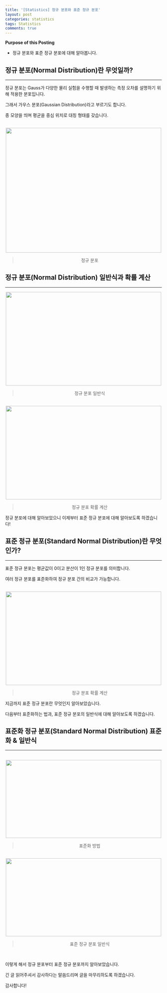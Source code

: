 ```yaml
---
title: '[Statistics] 정규 분포와 표준 정규 분포'
layout: post
categories: statistics
tags: Statistics
comments: true
---
```


**Purpose of this Posting**
- 정규 분포와 표준 정규 분포에 대해 알아봅니다.
  
  
  

## **정규 분포(Normal Distribution)란 무엇일까?**

---

  
정규 분포는 Gauss가 다양한 물리 실험을 수행할 때 발생하는 측정 오차를 설명하기 위해 적용한 분포입니다.  
  
그래서 가우스 분포(Gaussian Distribution)라고 부르기도 합니다.  
  
종 모양을 띄며 평균을 중심 위치로 대칭 형태를 갖습니다.

<br>

<center><img src="https://user-images.githubusercontent.com/97859215/206626395-6b18f97b-36ab-49ab-b8b9-3a15b952fbc5.png" width="500" height="400"></center>

> <center>정규 분포</center>
  
  
  
  

## **정규 분포(Normal Distribution) 일반식과 확률 계산**

---


<center><img src="https://user-images.githubusercontent.com/97859215/206626454-a6f3a6d1-063b-475d-9dc6-596c2f7e6013.png" width="500" height="300"></center>

> <center>정규 분포 일반식</center>

<br>

<center><img src="https://user-images.githubusercontent.com/97859215/206626507-7b45254f-7815-4731-939d-4dcce1ab95c6.png" width="500" height="300"></center>

> <center>정규 분포 확률 계산</center>

  
  
정규 분포에 대해 알아보았으니 이제부터 표준 정규 분포에 대해 알아보도록 하겠습니다!  
  
  
  
  

## **표준 정규 분포(Standard Normal Distribution)란 무엇인가?**

---

  
표준 정규 분포는 평균값이 0이고 분산이 1인 정규 분포를 의미합니다.  
  
여러 정규 분포를 표준화하여 정규 분포 간의 비교가 가능합니다.

<br>

<center><img src="https://user-images.githubusercontent.com/97859215/206626549-f2bb6a59-9a51-4724-87e9-5ae431f452fc.png" width="500" height="300"></center>

> <center>정규 분포 확률 계산</center>

  
지금까지 표준 정규 분포란 무엇인지 알아보았습니다.  
  
다음부터 표준화하는 법과, 표준 정규 분포의 일반식에 대해 알아보도록 하겠습니다.  
  
  
  
  

## **표준화 정규 분포(Standard Normal Distribution) 표준화 & 일반식**

---

<br>

<center><img src="https://user-images.githubusercontent.com/97859215/206626590-adeb16c9-f8e9-4904-8bff-c01e190d5baa.png" width="500" height="250"></center>

> <center>표준화 방법</center>

<br>

<center><img src="https://user-images.githubusercontent.com/97859215/206626687-98fb2dc2-fe52-424d-b53c-a6f91063641a.png" width="500" height="250"></center>

> <center>표준 정규 분포 일반식</center>

  
  
<br>
  
이렇게 해서 정규 분포부터 표준 정규 분포까지 알아보았습니다.  
  
긴 글 읽어주셔서 감사하다는 말씀드리며 글을 마무리하도록 하겠습니다.  
  
감사합니다!